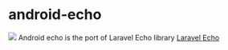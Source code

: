 # android-echo
[![](https://jitpack.io/v/darkmat13r/android-echo.svg)](https://jitpack.io/#darkmat13r/android-echo)
Android echo is the port of Laravel Echo library
[Laravel Echo](https://github.com/laravel/echo)